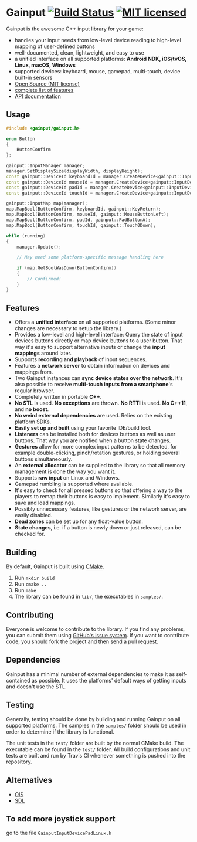 Gainput [![Build Status](https://travis-ci.org/jkuhlmann/gainput.png?branch=master)](https://travis-ci.org/jkuhlmann/gainput) [![MIT licensed](https://img.shields.io/badge/license-MIT-blue.svg)](./LICENSE)
=======

Gainput is the awesome C++ input library for your game:

- handles your input needs from low-level device reading to high-level mapping of user-defined buttons
- well-documented, clean, lightweight, and easy to use
- a unified interface on all supported platforms: **Android NDK, iOS/tvOS, Linux, macOS, Windows**
- supported devices: keyboard, mouse, gamepad, multi-touch, device built-in sensors
- [Open Source (MIT license)](https://github.com/jkuhlmann/gainput/blob/master/LICENSE)
- [complete list of features](#features)
- [API documentation](http://gainput.johanneskuhlmann.de/api/)


Usage
-----

```cpp
#include <gainput/gainput.h>

enum Button
{
	ButtonConfirm
};

gainput::InputManager manager;
manager.SetDisplaySize(displayWidth, displayHeight);
const gainput::DeviceId keyboardId = manager.CreateDevice<gainput::InputDeviceKeyboard>();
const gainput::DeviceId mouseId = manager.CreateDevice<gainput::InputDeviceMouse>();
const gainput::DeviceId padId = manager.CreateDevice<gainput::InputDevicePad>();
const gainput::DeviceId touchId = manager.CreateDevice<gainput::InputDeviceTouch>();

gainput::InputMap map(manager);
map.MapBool(ButtonConfirm, keyboardId, gainput::KeyReturn);
map.MapBool(ButtonConfirm, mouseId, gainput::MouseButtonLeft);
map.MapBool(ButtonConfirm, padId, gainput::PadButtonA);
map.MapBool(ButtonConfirm, touchId, gainput::Touch0Down);

while (running)
{
	manager.Update();

	// May need some platform-specific message handling here

	if (map.GetBoolWasDown(ButtonConfirm))
	{
		// Confirmed!
	}
}
```


Features
--------

- Offers a **unified interface** on all supported platforms. (Some minor changes are necessary to setup the library.)
- Provides a low-level and high-level interface: Query the state of input devices buttons directly or map device buttons to a user button. That way it's easy to support alternative inputs or change the **input mappings** around later.
- Supports **recording and playback** of input sequences.
- Features a **network server** to obtain information on devices and mappings from.
- Two Gainput instances can **sync device states over the network**. It's also possible to receive **multi-touch inputs from a smartphone**'s regular browser.
- Completely written in portable **C++**.
- **No STL** is used. **No exceptions** are thrown. **No RTTI** is used. **No C++11**, and **no boost**.
- **No weird external dependencies** are used. Relies on the existing platform SDKs.
- **Easily set up and built** using your favorite IDE/build tool.
- **Listeners** can be installed both for devices buttons as well as user buttons. That way you are notified when a button state changes.
- **Gestures** allow for more complex input patterns to be detected, for example double-clicking, pinch/rotation gestures, or holding several buttons simultaneously.
- An **external allocator** can be supplied to the library so that all memory management is done the way you want it.
- Supports **raw input** on Linux and Windows.
- Gamepad rumbling is supported where available.
- It's easy to check for all pressed buttons so that offering a way to the players to remap their buttons is easy to implement. Similarly it's easy to save and load mappings.
- Possibly unnecessary features, like gestures or the network server, are easily disabled.
- **Dead zones** can be set up for any float-value button.
- **State changes**, i.e. if a button is newly down or just released, can be checked for.


Building
--------

By default, Gainput is built using [CMake](http://www.cmake.org/).

1. Run `mkdir build`
1. Run `cmake ..`
1. Run `make`
1. The library can be found in `lib/`, the executables in `samples/`.


Contributing
------------

Everyone is welcome to contribute to the library. If you find any problems, you can submit them using [GitHub's issue system](https://github.com/jkuhlmann/gainput/issues). If you want to contribute code, you should fork the project and then send a pull request.


Dependencies
------------

Gainput has a minimal number of external dependencies to make it as self-contained as possible. It uses the platforms' default ways of getting inputs and doesn't use the STL.


Testing
-------

Generally, testing should be done by building and running Gainput on all supported platforms. The samples in the `samples/` folder should be used in order to determine if the library is functional.

The unit tests in the `test/` folder are built by the normal CMake build. The executable can be found in the `test/` folder. All build configurations and unit tests are built and run by Travis CI whenever something is pushed into the repository.


Alternatives
------------

- [OIS](https://github.com/wgois/Object-oriented-Input-System--OIS-)
- [SDL](http://www.libsdl.org/)


To add more joystick support
-----------
go to the file `GainputInputDevicePadLinux.h`
